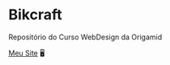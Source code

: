 # Bikcraft
Repositório do Curso WebDesign da Origamid


[Meu Site](https://diegorafaelvieira.github.io/Bikcraft/) 	:desktop_computer:
